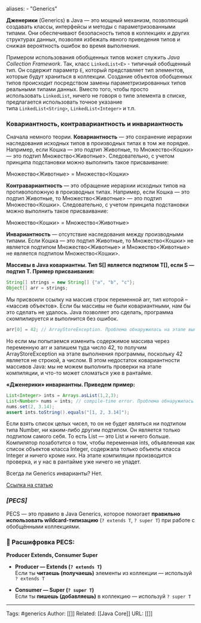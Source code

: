 
aliases: 
	- "Generics"

**Дженерики** (Generics) в Java — это мощный механизм, позволяющий создавать классы, интерфейсы и методы с параметризованными типами. Они обеспечивают безопасность типов в коллекциях и других структурах данных, позволяя избежать явного приведения типов и снижая вероятность ошибок во время выполнения.

Примером использования обобщенных типов может служить _Java Collection Framework_. Так, класс `LinkedList<E>` - типичный обобщенный тип. Он содержит параметр `E`, который представляет тип элементов, которые будут храниться в коллекции. Создание объектов обобщенных типов происходит посредством замены параметризированных типов реальными типами данных. Вместо того, чтобы просто использовать `LinkedList`, ничего не говоря о типе элемента в списке, предлагается использовать точное указание типа `LinkedList<String>`, `LinkedList<Integer>` и т.п.

### Ковариантность, контравариантность и инвариантность

Сначала немного теории. **Ковариантность** — это сохранение иерархии наследования исходных типов в производных типах в том же порядке. Например, если Кошка — это подтип Животные, то Множество<Кошки> — это подтип Множество<Животные>. Следовательно, с учетом принципа подстановки можно выполнить такое присваивание:

Множество<Животные> = Множество<Кошки>

**Контравариантность** — это обращение иерархии исходных типов на противоположную в производных типах. Например, если Кошка — это подтип Животные, то Множество<Животные> — это подтип Множество<Кошки>. Следовательно, с учетом принципа подстановки можно выполнить такое присваивание:

Множество<Кошки> = Множество<Животные>

**Инвариантность** — отсутствие наследования между производными типами. Если Кошка — это подтип Животные, то Множество<Кошки> не является подтипом Множество<Животные> и Множество<Животные> не является подтипом Множество<Кошки>.

**Массивы в Java ковариантны. Тип S[] является подтипом T[], если S — подтип T. Пример присваивания:**

```java
String[] strings = new String[] {"a", "b", "c"};
Object[] arr = strings;
```

Мы присвоили ссылку на массив строк переменной arr, тип которой – «массив объектов». Если бы массивы не были ковариантными, нам бы это сделать не удалось. Java позволяет это сделать, программа скомпилируется и выполнится без ошибок.

```java
arr[0] = 42; // ArrayStoreException. Проблема обнаружилась на этапе выполнения программы
```

Но если мы попытаемся изменить содержимое массива через переменную arr и запишем туда число 42, то получим ArrayStoreException на этапе выполнения программы, поскольку 42 является не строкой, а числом. В этом недостаток ковариантности массивов Java: мы не 
можем выполнить проверки на этапе компиляции, и что-то может сломаться уже в рантайме.

**«Дженерики» инвариантны. Приведем пример:**

```java
List<Integer> ints = Arrays.asList(1,2,3);
List<Number> nums = ints; // compile-time error. Проблема обнаружилась на этапе компиляции
nums.set(2, 3.14);
assert ints.toString().equals("[1, 2, 3.14]");
```

Если взять список целых чисел, то он не будет являться ни подтипом типа Number, ни каким-либо другим подтипом. Он является только подтипом самого себя. То есть List — это List и ничего больше. Компилятор позаботится о том, чтобы переменная ints, объявленная как список объектов класса Integer, содержала только объекты класса Integer и ничего кроме них. На этапе компиляции производится проверка, и у нас в рантайме уже ничего не упадет.

Всегда ли Generics инварианты? Нет.

[Ссылка на статью](https://github.com/Shell26/Java-Developer/blob/master/core.md#wildcards)

### ***[PECS]***
PECS — это правило в Java Generics, которое помогает **правильно использовать wildcard-типизацию** (`? extends T`, `? super T`) при работе с обобщёнными коллекциями.
### 📌 Расшифровка PECS:

**Producer Extends, Consumer Super**

- **Producer — Extends (`? extends T`)**  
    Если ты **читаешь (получаешь)** элементы из коллекции — используй `? extends T`
    
- **Consumer — Super (`? super T`)**  
    Если ты **пишешь (добавляешь)** в коллекцию — используй `? super T`

---
Tags: #generics
Author: [[]]
Related: [[Java Core]]
URL: [[]]